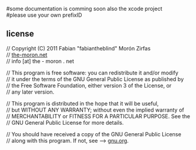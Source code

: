 #some documentation is comming soon also the xcode project  
#please use your own prefixID    
  
license      
---      
  
// Copyright (C) 2011 Fabian "fabiantheblind" Morón Zirfas    
// [the-moron.net](http://www.the-moron.net)  
// info [at] the - moron . net  
  
// This program is free software: you can redistribute it and/or modify  
// it under the terms of the GNU General Public License as published by  
// the Free Software Foundation, either version 3 of the License, or  
// any later version.  
  
// This program is distributed in the hope that it will be useful,  
// but WITHOUT ANY WARRANTY; without even the implied warranty of  
// MERCHANTABILITY or FITNESS FOR A PARTICULAR PURPOSE.  See the  
// GNU General Public License for more details.  
  
// You should have received a copy of the GNU General Public License  
// along with this program.  If not, see --> [gnu.org](http://www.gnu.org/licenses/).  

